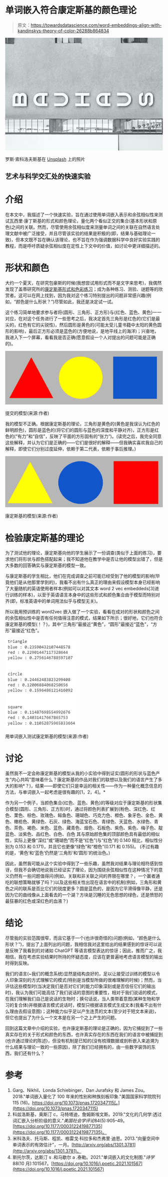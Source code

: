 # 单词嵌入符合康定斯基的颜色理论

> 原文：<https://towardsdatascience.com/word-embeddings-align-with-kandinskys-theory-of-color-26288b864834>

![](img/15c5e88ece8d2b9e900a0b5382862b62.png)

罗斯·索科洛夫斯基在 [Unsplash](https://unsplash.com/s/photos/bauhaus?utm_source=unsplash&utm_medium=referral&utm_content=creditCopyText) 上的照片

## 艺术与科学交汇处的快速实验

# 介绍

在本文中，我描述了一个快速实验，旨在通过使用单词嵌入表示和余弦相似性来测试瓦西里·康丁斯基的形式和颜色理论，量化两个看似正交的集合(基本形状和原色)之间的关联。然而，尽管使用余弦相似度来测量单词之间的关联在自然语言处理文献中被广泛接受，并且尽管该实验的结果是积极的(即，结果与基础理论一致)，但本文既不旨在确认该理论，也不旨在作为强调数据科学中良好实验实践的教程，而是呼吁质疑余弦相似度在定性上下文中的价值，如讨论中更详细描述的。

# 形状和颜色

大约一个夏天，在研究包豪斯的时候(我想尝试用形式而不是文字来思考)，我偶然发现了盖蒂研究所的[康定斯基形式和色彩练习](https://www.getty.edu/research/exhibitions_events/exhibitions/bauhaus/new_artist/form_color/interactive/)；成为各种练习、测验、谜题等的欣赏者。这可以在网上找到，因为我对这个练习特别提出的问题非常感兴趣(例如，“颜色是什么形状？”)尽管如此，我还是决定试一试。

这个练习简单地要求参与者将{圆形、三角形、正方形}与{红色、蓝色、黄色}一一对应，在对这个任务进行了一些思考之后，我决定首先三角形是红色的(它们是最尖的，红色有它的尖锐性)，然后圆形是黄色的(可能太受儿童书籍中太阳的黄色圆形的影响)，最后正方形必须是蓝色的(方便地说，是地平线上的海洋)；兴奋地，我进入下一个屏幕，看看我是否正确(愿意假设一个人对提出的问题可能是正确的)。

![](img/274fd7a7c69c930bf07d418cf38d08c0.png)

提交的模型(来源:作者)

我的模型不正确。根据康定斯基的理论，三角形是黄色的(黄色是我误认为红色的鲜明颜色)，圆形是蓝色的(将它们的圆形与蓝色的深度和平静对齐)，正方形是红色的(“有力”和“自信”，反映了平面的方形固有的“张力”)。(读完之后，我完全同意这些解释，并认为它们是正确的——它们是很好的解释——但我确实喜欢我自己的解释，即使它们分别过度延伸，依赖于第二代表，依赖于事后推理。)

![](img/782f8342af062189df09115011ddca58.png)

康定斯基的模型(来源:作者)

# 检验康定斯基的理论

为了测试他的理论，康定斯基向他的学生展示了一份调查(类似于上面的练习)，要求他们将形状与颜色搭配起来；我不知道他在教学中是否让他的模型出错了，但是大多数的回答确实与康定斯基的模型一致。

与康定斯基的学生相比，他们在完成调查之前可能已经受到了他的模型的影响(毕竟他们是从他那里学到的)，我看不出有什么真正的理由来假设模型本身已经影响了大量随机的英语使用者样本(例如可以对其文本 word 2 vec embeddeds[3]进行训练的样本)，以至于英语语言本身中的这些形式和颜色集合由于模型而特别对齐(即，标准英语中的单词用法似乎与模型无关)。

所以我用预训练的 word2vec 嵌入做了一个实验，看看在成对的形状和颜色之间的余弦相似性中是否有任何值得注意的模式，结果如下所示；很好地，它们也符合康定斯基的模型(！？)，其中“三角形”最接近“黄色”，“圆形”最接近“蓝色”，“方形”最接近“红色”。

![](img/9fd535c1027599a43b7fc786fc7d0d61.png)

用单词嵌入测试康定斯基的模型(来源:作者)

# 讨论

虽然我不一定会称康定斯基的模型从我的小实验中得到证实(圆形的形状与蓝色产生“内心共鸣”意味着什么？康定斯基的作品对我们的联想以及我们的语言产生了多大的影响*？)，结果——即使它们只是幸运的相关性——作为一种量化概念信息的方法，与单词嵌入一起考虑是很有趣的[1，2，4]。*

作为另一个例子，当颜色集合{红色、蓝色、黄色}的等级对应于康定斯基的形状集合模型{圆形、三角形、正方形}时，通过将颜色列表扩展到{粉色、深红色、红色、栗色、棕色、玫瑰色、鲑鱼色、珊瑚色、巧克力色、橙色、象牙色、金色、黄色、橄榄色、黄绿色、石灰、绿色、海蓝宝石色、青绿色、天蓝色、水绿色、青色、茶色、褐色、米色、蓝色、藏青色、烟色、石板色、紫色、紫色、梅子色、靛蓝色、淡紫色、品红色、白色、白色 其与原始颜色集的顶部颜色具有最低的相似性，实际上更像“深红”或“珊瑚色”而不是“红色”(与“红色”的 0.140 相比，相似性分别为 0.153 和 0.171)，并且它也更像“绿色”和“橙色”(0.171 和 0.155)。 (不过有趣的是，‘黄色’和‘蓝色’仍然是‘三角形’和‘圆形’的统治色。)

因此，虽然我可能从这个实验中得到了一些乐趣，虽然我对结果与理论相符感到惊讶，但我不会确切地说我已经证实了理论，因为围绕余弦相似性在这种情况下的意义仍然有一些问题值得问(例如，关联和非关联之间的界限在哪里？，一个赢者通吃的联想策略就够了吗？)以及这些相关性出现在语言中的机制(例如，三角形和黄色之间的联系是否比它们的锐度更多？圆是蓝色的，是因为它平滑得像平静，还是因为它的曲线像从上面看去的一个湖？方块是沉睡的无色思想的绿色，还是愤怒的最狂暴的红色或深红色的血液？)

# 结论

尽管我的实验范围很窄，而且它基于一个(也许很奇怪的)问题(例如，“颜色是什么形状？”)，提出了上面列出的问题，我相信我对这里给出的结果感到的惊讶可以说是反映了我看到的对诸如 ChatGPT 等语言模型表达的惊讶；因此，推而广之，我相信，我在考虑实验结果时所持的怀疑态度，应该在更普遍地考虑语言模型的输出时得到反映。

我们的语言(~我们的概念系统)显然是结构良好的，足以让接受过训练的模型以令人印象深刻的方式理解它的模式(特别是当模型所做的很难理解的时候)；然而，当评估这些模型时(当决定我们是否对它们的能力印象深刻或是否信任它们的输出时)，我认为我们可能高估了我们说话的意图的重要性，相对于我们说话的模式，在我们理解我们自己是说话的生物时；换句话说，当人类带着意图(某种生物和学习的复合体)并根据语言模式说话时，模型只根据语言模式生成文本(我看不出有什么理由去假设意图)；这种能力似乎足以产生连贯的文本(至少对于短文本来说)，但它也提出了为什么一个文本是在另一个之上产生的问题。

回到这篇文章中介绍的实验，也许康定斯基的理论是正确的，因为它捕捉到了一些真实存在的关于形式和颜色的东西，也许真实存在的东西在我们的语言中被捕捉到(也许通过理论的陈述)，但没有机制是已知的(没有梳理数据或剖析嵌入来追溯为什么结果与理论一致的一些原因)，除了我们已经拥有的，由一些数字装饰的东西，我们还有什么？

# 参考

1.  Garg、Nikhil、Londa Schiebinger、Dan Jurafsky 和 James Zou。2018."单词嵌入量化了 100 年来的性别和种族刻板印象."美国国家科学院院刊 115 (16)。https://doi.org/10.1073/pnas.1720347115[。](https://doi.org/10.1073/pnas.1720347115)
2.  科兹洛斯基，奥斯汀 c，马特塔迪，詹姆斯埃文斯。2019."文化的几何学:透过词汇嵌入分析阶级的意义."*美国社会学评论*84(5):905–49。[https://doi.org/10.1177/0003122419877135](https://doi.org/10.1177/0003122419877135)。
3.  米科洛夫、托马斯、程凯、格雷戈·科拉多和杰弗里·迪恩。2013.“向量空间中单词表示的有效估计”，一月。[http://arxiv.org/abs/1301.3781](http://arxiv.org/abs/1301.3781)。
4.  斯托尔茨，达斯汀 s .和马歇尔 a .泰勒。2021."单词嵌入的文化制图."*诗学*88(10 月):101567。[https://doi.org/10.1016/j.poetic.2021.101567](https://doi.org/10.1016/j.poetic.2021.101567)